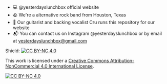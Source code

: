- 💻 @yesterdayslunchbox official website
- 🪨 We're a alternative rock band from Houston, Texas
- 🎸 Our guitarist and backing vocalist Cru runs this repository for our website
- 📬 You can contact us on Instagram @yesterdayslunchbox or by email at yesterdayslunchbox@gmail.com


Shield: [![CC BY-NC 4.0][cc-by-nc-shield]][cc-by-nc]

This work is licensed under a
[Creative Commons Attribution-NonCommercial 4.0 International License][cc-by-nc].

[![CC BY-NC 4.0][cc-by-nc-image]][cc-by-nc]

[cc-by-nc]: https://creativecommons.org/licenses/by-nc/4.0/
[cc-by-nc-image]: https://licensebuttons.net/l/by-nc/4.0/88x31.png
[cc-by-nc-shield]: https://img.shields.io/badge/License-CC%20BY--NC%204.0-lightgrey.svg
